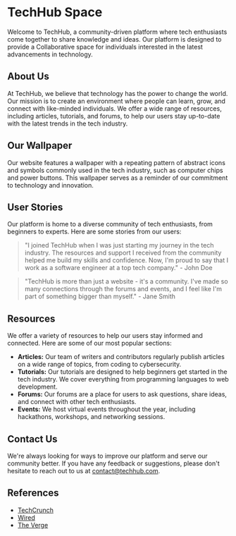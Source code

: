 <!--font:Barlow Condensed-->

# TechHub Space

Welcome to TechHub, a community-driven platform where tech enthusiasts come together to share knowledge and ideas. Our platform is designed to provide a Coll<wbr>aborative space for individuals interested in the latest advancements in technology.

## About Us

At TechHub, we believe that technology has the power to change the world. Our mission is to create an environment where people can learn, grow, and connect with like-minded individuals. We offer a wide range of resources, including articles, tutorials, and forums, to help our users stay up-to-date with the latest trends in the tech industry.

## Our Wallpaper

Our website features a wallpaper with a repeating pattern of abstract icons and symbols commonly used in the tech industry, such as computer chips and power buttons. This wallpaper serves as a reminder of our commitment to technology and innovation.

## User Stories

Our platform is home to a diverse community of tech enthusiasts, from beginners to experts. Here are some stories from our users:

> "I joined TechHub when I was just starting my journey in the tech industry. The resources and support I received from the community helped me build my skills and confidence. Now, I'm proud to say that I work as a software engineer at a top tech company." - John Doe

> "TechHub is more than just a website - it's a community. I've made so many connections through the forums and events, and I feel like I'm part of something bigger than myself." - Jane Smith

## Resources

We offer a variety of resources to help our users stay informed and connected. Here are some of our most popular sections:

-   **Articles:** Our team of writers and contributors regularly publish articles on a wide range of topics, from coding to cybersecurity.
-   **Tutorials:** Our tutorials are designed to help beginners get started in the tech industry. We cover everything from programming languages to web development.
-   **Forums:** Our forums are a place for users to ask questions, share ideas, and connect with other tech enthusiasts.
-   **Events:** We host virtual events throughout the year, including hackathons, workshops, and networking sessions.

## Contact Us

We're always looking for ways to improve our platform and serve our community better. If you have any feedback or suggestions, please don't hesitate to reach out to us at [contact@techhub.com](mailto:contact@techhub.com).

## References

-   [TechCrunch](#)
-   [Wired](#)
-   [The Verge](#)

<!--

Write me content for website with wallpaper which alt text is:

"A wallpaper with a repeating pattern of abstract icons and symbols commonly used in the tech industry, such as computer chips and power buttons."

The name/title of the page should not be 1:1 copy of the alt text but rather a real content of the website which is using this wallpaper.

- Use markdown format
- Start with heading
- Heading should be short and concise
- The content should look like a real website
- The website should not be about the wallpaper, wallpaper is just a related background
- Heading should be contain work "wallpaper" or "background"
- Include real sections like references, contact, user stories, etc. use things relevant to the page purpose.
- Feel free to use structure like headings, bullets, numbering, blockquotes, paragraphs, horizontal lines, etc.
- You can use formatting like bold or _italic_
- You can include UTF-8 emojis
- Links should be only #hash anchors (and you can refer to the document itself)
- Do not include images


---


# TechHub - A Coll<wbr>aborative Space for Tech Enthusiasts

Welcome to TechHub, a community-driven platform where tech enthusiasts come together to share knowledge and ideas. Our platform is designed to provide a Coll<wbr>aborative space for individuals interested in the latest advancements in technology.

## About Us
At TechHub, we believe that technology has the power to change the world. Our mission is to create an environment where people can learn, grow, and connect with like-minded individuals. We offer a wide range of resources, including articles, tutorials, and forums, to help our users stay up-to-date with the latest trends in the tech industry.

## Our Wallpaper
Our website features a wallpaper with a repeating pattern of abstract icons and symbols commonly used in the tech industry, such as computer chips and power buttons. This wallpaper serves as a reminder of our commitment to technology and innovation.

## User Stories
Our platform is home to a diverse community of tech enthusiasts, from beginners to experts. Here are some stories from our users:

> "I joined TechHub when I was just starting my journey in the tech industry. The resources and support I received from the community helped me build my skills and confidence. Now, I'm proud to say that I work as a software engineer at a top tech company." - John Doe

> "TechHub is more than just a website - it's a community. I've made so many connections through the forums and events, and I feel like I'm part of something bigger than myself." - Jane Smith

## Resources
We offer a variety of resources to help our users stay informed and connected. Here are some of our most popular sections:

- **Articles:** Our team of writers and contributors regularly publish articles on a wide range of topics, from coding to cybersecurity.
- **Tutorials:** Our tutorials are designed to help beginners get started in the tech industry. We cover everything from programming languages to web development.
- **Forums:** Our forums are a place for users to ask questions, share ideas, and connect with other tech enthusiasts.
- **Events:** We host virtual events throughout the year, including hackathons, workshops, and networking sessions.

## Contact Us
We're always looking for ways to improve our platform and serve our community better. If you have any feedback or suggestions, please don't hesitate to reach out to us at [contact@techhub.com](mailto:contact@techhub.com).

## References
- [TechCrunch](#)
- [Wired](#)
- [The Verge](#)

-->

